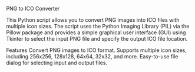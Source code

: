PNG to ICO Converter

This Python script allows you to convert PNG images into ICO files with multiple icon sizes. The script uses the Python Imaging Library (PIL) via the Pillow package and provides a simple graphical user interface (GUI) using Tkinter to select the input PNG file and specify the output ICO file location.

Features
Convert PNG images to ICO format.
Supports multiple icon sizes, including 256x256, 128x128, 64x64, 32x32, and more.
Easy-to-use file dialog for selecting input and output files.
